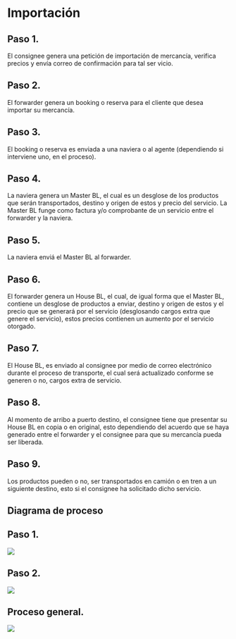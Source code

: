 # Importación

## Paso 1.
El consignee genera una petición de importación de mercancía, verifica precios y envía correo de confirmación para tal ser vicio.

## Paso 2.
El forwarder genera un booking o reserva para el cliente que desea importar su mercancía.

## Paso 3.
El booking o reserva es enviada a una naviera o al agente (dependiendo si interviene uno, en el proceso).

## Paso 4.
La naviera genera un Master BL, el cual es un desglose de los productos que serán transportados, destino y origen de estos y precio del servicio. La Master BL funge como factura y/o comprobante de un servicio entre el forwarder y la naviera.

## Paso 5.
La naviera enviá el Master BL al forwarder.

## Paso 6.
El forwarder genera un House BL, el cual, de igual forma que el Master BL, contiene un desglose de productos a enviar, destino y origen de estos y el precio que se generará por el servicio (desglosando cargos extra que genere el servicio), estos precios contienen un aumento por el servicio otorgado.

## Paso 7.
El House BL, es enviado al consignee por medio de correo electrónico durante el proceso de transporte, el cual será actualizado conforme se generen o no, cargos extra de servicio.

## Paso 8.
Al momento de arribo a puerto destino, el consignee tiene que presentar su House BL en copia o en original, esto dependiendo del acuerdo que se haya generado entre el forwarder y el consignee para que su mercancía pueda ser liberada.

## Paso 9.
Los productos pueden o no, ser transportados en camión o en tren a un siguiente destino, esto si el consignee ha solicitado dicho servicio.


## Diagrama de proceso

## Paso 1.

<img src="/img/reserve.gif">

## Paso 2.

<img src="/img/process.gif">

## Proceso general.

<img src="/img/TM.gif">